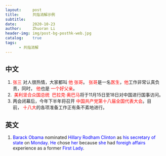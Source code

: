 ```yaml
---
layout:     post
title:      共指消解示例
subtitle:   
date:       2020-10-23
author:     Zhuoran Li
header-img: img/post-bg-posthk-web.jpg
catalog:    true
tags:
      - 共指消解
---
```


## 中文

<div>
    <ol>
        <li>
            <font color=#FF0000>  张三</font> 对人很热情，大家都叫<font color=#FF0000>  他   张哥</font>。<font color=#FF0000>    张哥</font>是一名<font color=#FF0000>医生</font>，<font color=#FF0000>他</font>工作非常认真负责，同时，<font color=#FF0000> 他</font>也是<font color=#FF0000> 一个好父亲</font>。
        </li>
        <li>
            <font color=#FF0000> 美利坚合众国总统  巴拉克·奥巴马</font>将于11月15日至18日对中国进行国事访问。
        </li>
        <li>
            两会闭幕后，今年下半年将召开<font color=#FF0000> 中国共产党第十八届全国代表大会</font>。目前，<font color=#FF0000> 十八大</font>的各项准备工作正有条不紊地进行。
        </li>
    </ol>
</div>

## 英文

1. <font color=#0000FF>Barack Obama</font> nominated <font color=#0000FF>Hillary Rodham Clinton</font> as <font color=#0000FF>his secretary of state</font> on <font color=#0000FF>Monday</font>. <font color=#0000FF>He</font> chose <font color=#0000FF>her</font> because <font color=#0000FF>she</font> had <font color=#0000FF>foreigh affairs</font> experience as a former <font color=#0000FF>First Lady</font>.